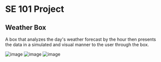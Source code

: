 # SE 101 Project

## Weather Box

A box that analyzes the day's weather forecast by the hour then presents the data in a simulated and visual manner to the user through the box.

![image](https://github.com/amckemp/WeatherBox/assets/108554568/ba6b5c54-dadf-4ded-9db4-4ebca92bb3be)
![image](https://github.com/amckemp/WeatherBox/assets/108554568/1fbb67eb-2ed8-4247-a8ab-ce4689e9cd02)
![image](https://github.com/amckemp/WeatherBox/assets/108554568/67cd525d-2147-4083-b26e-9edcedc42e67)



